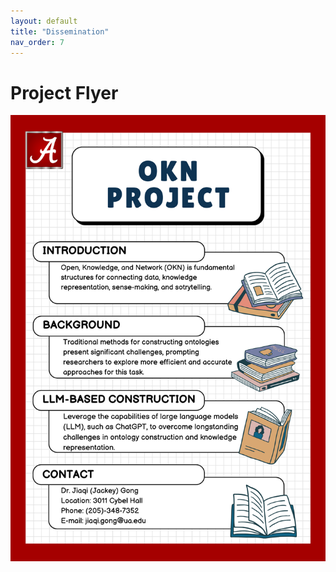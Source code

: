 ```yaml
---
layout: default
title: "Dissemination"
nav_order: 7
---
```


# Project Flyer

![Project flyer](media/Flyer.png)